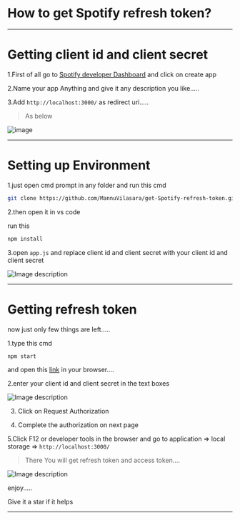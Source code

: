 # How to get Spotify refresh token?


---
# Getting client id and client secret

1.First of all go to [Spotify developer Dashboard](https://developer.spotify.com/dashboard) and click on create app

2.Name your app Anything and give it any description you like.....

3.Add `http://localhost:3000/` as redirect uri.....

> As below


![image](https://github.com/MannuVilasara/get-Spotify-refresh-token/assets/117009138/6c0b5308-e696-4ce2-ac68-0b569554ce78)


---


#  Setting up Environment

1.just open cmd prompt in any folder and run this cmd

```bash
git clone https://github.com/MannuVilasara/get-Spotify-refresh-token.git
```

2.then open it in vs code

run this
```bash
npm install
```
3.open `app.js` and replace client id and client secret with your client id and client secret 


![Image description](https://dev-to-uploads.s3.amazonaws.com/uploads/articles/biodxe84nywqg9jzvyox.png)

-----

# Getting refresh token

now just only few things are left.....

1.type this cmd
```bash
npm start
```
and open this [link](http://localhost:3000/) in your browser....

2.enter your client id and client secret in the text boxes


![Image description](https://dev-to-uploads.s3.amazonaws.com/uploads/articles/j45bub2zjbnl9265smxv.png)

3. Click on Request Authorization

4. Complete the authorization on next page

5.Click F12 or developer tools in the browser and go to application => local storage => `http://localhost:3000/`

> There You will get refresh token and access token....


![Image description](https://dev-to-uploads.s3.amazonaws.com/uploads/articles/jh71ypj6qc10fp3uurl4.png)



enjoy.....

Give it a star if it helps

-----






